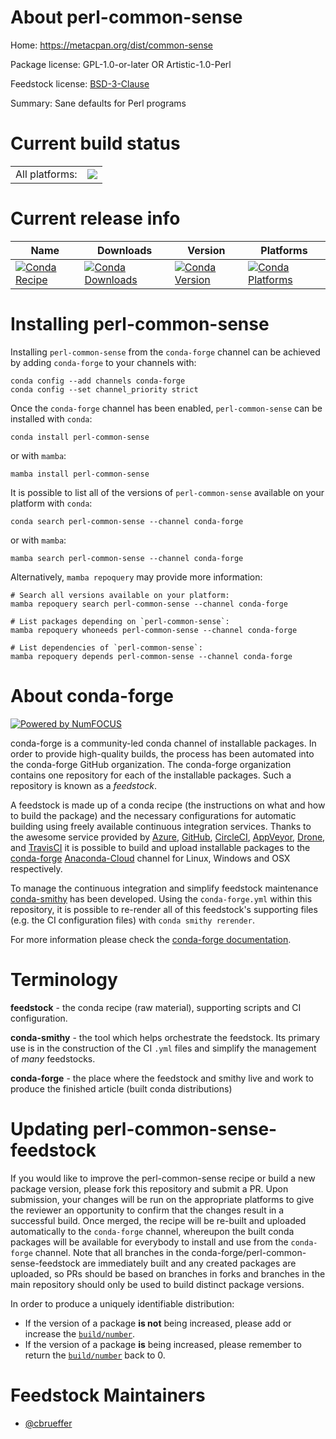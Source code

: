About perl-common-sense
=======================

Home: https://metacpan.org/dist/common-sense

Package license: GPL-1.0-or-later OR Artistic-1.0-Perl

Feedstock license: [BSD-3-Clause](https://github.com/conda-forge/perl-common-sense-feedstock/blob/main/LICENSE.txt)

Summary: Sane defaults for Perl programs

Current build status
====================


<table><tr><td>All platforms:</td>
    <td>
      <a href="https://dev.azure.com/conda-forge/feedstock-builds/_build/latest?definitionId=17020&branchName=main">
        <img src="https://dev.azure.com/conda-forge/feedstock-builds/_apis/build/status/perl-common-sense-feedstock?branchName=main">
      </a>
    </td>
  </tr>
</table>

Current release info
====================

| Name | Downloads | Version | Platforms |
| --- | --- | --- | --- |
| [![Conda Recipe](https://img.shields.io/badge/recipe-perl--common--sense-green.svg)](https://anaconda.org/conda-forge/perl-common-sense) | [![Conda Downloads](https://img.shields.io/conda/dn/conda-forge/perl-common-sense.svg)](https://anaconda.org/conda-forge/perl-common-sense) | [![Conda Version](https://img.shields.io/conda/vn/conda-forge/perl-common-sense.svg)](https://anaconda.org/conda-forge/perl-common-sense) | [![Conda Platforms](https://img.shields.io/conda/pn/conda-forge/perl-common-sense.svg)](https://anaconda.org/conda-forge/perl-common-sense) |

Installing perl-common-sense
============================

Installing `perl-common-sense` from the `conda-forge` channel can be achieved by adding `conda-forge` to your channels with:

```
conda config --add channels conda-forge
conda config --set channel_priority strict
```

Once the `conda-forge` channel has been enabled, `perl-common-sense` can be installed with `conda`:

```
conda install perl-common-sense
```

or with `mamba`:

```
mamba install perl-common-sense
```

It is possible to list all of the versions of `perl-common-sense` available on your platform with `conda`:

```
conda search perl-common-sense --channel conda-forge
```

or with `mamba`:

```
mamba search perl-common-sense --channel conda-forge
```

Alternatively, `mamba repoquery` may provide more information:

```
# Search all versions available on your platform:
mamba repoquery search perl-common-sense --channel conda-forge

# List packages depending on `perl-common-sense`:
mamba repoquery whoneeds perl-common-sense --channel conda-forge

# List dependencies of `perl-common-sense`:
mamba repoquery depends perl-common-sense --channel conda-forge
```


About conda-forge
=================

[![Powered by
NumFOCUS](https://img.shields.io/badge/powered%20by-NumFOCUS-orange.svg?style=flat&colorA=E1523D&colorB=007D8A)](https://numfocus.org)

conda-forge is a community-led conda channel of installable packages.
In order to provide high-quality builds, the process has been automated into the
conda-forge GitHub organization. The conda-forge organization contains one repository
for each of the installable packages. Such a repository is known as a *feedstock*.

A feedstock is made up of a conda recipe (the instructions on what and how to build
the package) and the necessary configurations for automatic building using freely
available continuous integration services. Thanks to the awesome service provided by
[Azure](https://azure.microsoft.com/en-us/services/devops/), [GitHub](https://github.com/),
[CircleCI](https://circleci.com/), [AppVeyor](https://www.appveyor.com/),
[Drone](https://cloud.drone.io/welcome), and [TravisCI](https://travis-ci.com/)
it is possible to build and upload installable packages to the
[conda-forge](https://anaconda.org/conda-forge) [Anaconda-Cloud](https://anaconda.org/)
channel for Linux, Windows and OSX respectively.

To manage the continuous integration and simplify feedstock maintenance
[conda-smithy](https://github.com/conda-forge/conda-smithy) has been developed.
Using the ``conda-forge.yml`` within this repository, it is possible to re-render all of
this feedstock's supporting files (e.g. the CI configuration files) with ``conda smithy rerender``.

For more information please check the [conda-forge documentation](https://conda-forge.org/docs/).

Terminology
===========

**feedstock** - the conda recipe (raw material), supporting scripts and CI configuration.

**conda-smithy** - the tool which helps orchestrate the feedstock.
                   Its primary use is in the construction of the CI ``.yml`` files
                   and simplify the management of *many* feedstocks.

**conda-forge** - the place where the feedstock and smithy live and work to
                  produce the finished article (built conda distributions)


Updating perl-common-sense-feedstock
====================================

If you would like to improve the perl-common-sense recipe or build a new
package version, please fork this repository and submit a PR. Upon submission,
your changes will be run on the appropriate platforms to give the reviewer an
opportunity to confirm that the changes result in a successful build. Once
merged, the recipe will be re-built and uploaded automatically to the
`conda-forge` channel, whereupon the built conda packages will be available for
everybody to install and use from the `conda-forge` channel.
Note that all branches in the conda-forge/perl-common-sense-feedstock are
immediately built and any created packages are uploaded, so PRs should be based
on branches in forks and branches in the main repository should only be used to
build distinct package versions.

In order to produce a uniquely identifiable distribution:
 * If the version of a package **is not** being increased, please add or increase
   the [``build/number``](https://docs.conda.io/projects/conda-build/en/latest/resources/define-metadata.html#build-number-and-string).
 * If the version of a package **is** being increased, please remember to return
   the [``build/number``](https://docs.conda.io/projects/conda-build/en/latest/resources/define-metadata.html#build-number-and-string)
   back to 0.

Feedstock Maintainers
=====================

* [@cbrueffer](https://github.com/cbrueffer/)

